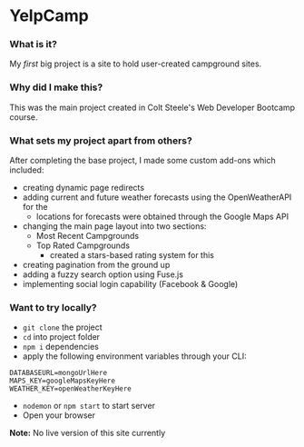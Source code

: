 # YelpCamp

### What is it?
My *first* big project is a site to hold user-created campground sites. 

### Why did I make this?
This was the main project created in Colt Steele's Web Developer Bootcamp course. 

### What sets my project apart from others?
After completing the base project, I made some custom add-ons which included:
- creating dynamic page redirects 
- adding current and future weather forecasts using the OpenWeatherAPI for the
    - locations for forecasts were obtained through the Google Maps API
- changing the main page layout into two sections:
    - Most Recent Campgrounds
    - Top Rated Campgrounds
        - created a stars-based rating system for this
- creating pagination from the ground up
- adding a fuzzy search option using Fuse.js 
- implementing social login capability (Facebook & Google)

### Want to try locally?
- `git clone` the project
- `cd` into project folder
- `npm i` dependencies
- apply the following environment variables through your CLI:
```
DATABASEURL=mongoUrlHere
MAPS_KEY=googleMapsKeyHere
WEATHER_KEY=openWeatherKeyHere
```
- `nodemon` or `npm start` to start server
- Open your browser

**Note:** No live version of this site currently